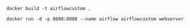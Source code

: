 `docker build -t airflowcustom .`

`docker run -d -p 8080:8080 --name airflow airflowcustom webserver`